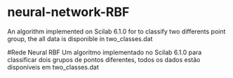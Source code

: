 # neural-network-RBF
 An algorithm implemented on Scilab 6.1.0 for to classify two differents point group, the all data is disponible in two_classes.dat

#Rede Neural RBF
 Um algoritmo implementado no Scilab 6.1.0 para classificar dois grupos de pontos diferentes, todos os dados estão disponíveis em two_classes.dat
